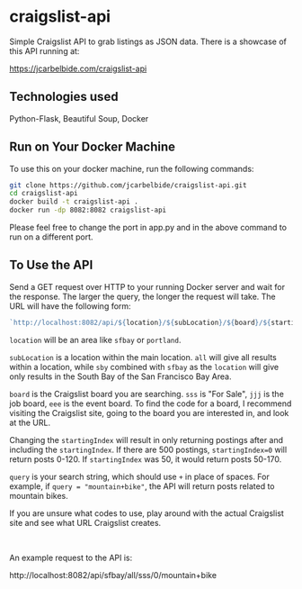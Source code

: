 # craigslist-api
Simple Craigslist API to grab listings as JSON data. 
There is a showcase of this API running at:

https://jcarbelbide.com/craigslist-api

<h2>Technologies used</h2> 

Python-Flask, Beautiful Soup, Docker

<h2>Run on Your Docker Machine</h2>

To use this on your docker machine, run the following commands:
```bash
git clone https://github.com/jcarbelbide/craigslist-api.git
cd craigslist-api
docker build -t craigslist-api .
docker run -dp 8082:8082 craigslist-api
```

Please feel free to change the port in app.py and in the above command to run on a different port. 

<h2>To Use the API</h2>
Send a GET request over HTTP to your running Docker server and wait for the response. The larger the query, the longer the request will take. The URL will have the following form:

```JavaScript
`http://localhost:8082/api/${location}/${subLocation}/${board}/${startingIndex}/${formatQuery(query)}`
```

```location``` will be an area like ```sfbay``` or ```portland```.

```subLocation``` is a location within the main location. ```all``` will give all results within a location, while ```sby``` combined with ```sfbay``` as the ```location``` will give only results in the South Bay of the San Francisco Bay Area. 

```board``` is the Craigslist board you are searching. ```sss``` is "For Sale", ```jjj``` is the job board, ```eee``` is the event board. To find the code for a board, I recommend visiting the Craigslist site, going to the board you are interested in, and look at the URL.

Changing the ```startingIndex``` will result in only returning postings after and including the ```startingIndex```. If there are 500 postings, ```startingIndex=0``` will return posts 0-120. If ```startingIndex``` was 50, it would return posts 50-170. 

```query``` is your search string, which should use ```+``` in place of spaces. For example, if ```query = "mountain+bike"```, the API will return posts related to mountain bikes. 

If you are unsure what codes to use, play around with the actual Craigslist site and see what URL Craigslist creates. 

<br/>

An example request to the API is:

http://localhost:8082/api/sfbay/all/sss/0/mountain+bike
